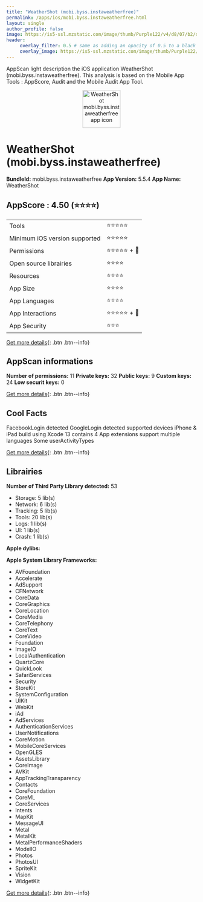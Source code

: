 ```yaml
---
title: "WeatherShot (mobi.byss.instaweatherfree)"
permalink: /apps/ios/mobi.byss.instaweatherfree.html
layout: single
author_profile: false
image: https://is5-ssl.mzstatic.com/image/thumb/Purple122/v4/d8/07/b2/d807b212-ad84-2fcb-fef2-d0d99be222bb/AppIconFree-0-1x_U007emarketing-0-0-0-10-0-0-0-85-220.png/512x512bb.jpg
header: 
     overlay_filter: 0.5 # same as adding an opacity of 0.5 to a black background
     overlay_image: https://is5-ssl.mzstatic.com/image/thumb/Purple122/v4/d8/07/b2/d807b212-ad84-2fcb-fef2-d0d99be222bb/AppIconFree-0-1x_U007emarketing-0-0-0-10-0-0-0-85-220.png/512x512bb.jpg
---
```

AppScan light description the iOS application WeatherShot (mobi.byss.instaweatherfree). This analysis is based on the Mobile App Tools : AppScore, Audit and the Mobile Audit App Tool.

  
  
<div style="text-align: center;"><img src="https://is5-ssl.mzstatic.com/image/thumb/Purple122/v4/d8/07/b2/d807b212-ad84-2fcb-fef2-d0d99be222bb/AppIconFree-0-1x_U007emarketing-0-0-0-10-0-0-0-85-220.png/512x512bb.jpg" width="100" height="100" alt="WeatherShot mobi.byss.instaweatherfree app icon"></div>  
  
# WeatherShot (mobi.byss.instaweatherfree)

**BundleId:** mobi.byss.instaweatherfree
**App Version:** 5.5.4
**App Name:** WeatherShot


## AppScore : 4.50 (⭐️⭐️⭐️⭐️) 

<table>
<tr><td> Tools </td><td> ⭐️⭐️⭐️⭐️⭐️ </td></tr>
<tr><td> Minimum iOS version supported </td><td> ⭐️⭐️⭐️⭐️⭐️ </td></tr>
<tr><td> Permissions </td><td> ⭐️⭐️⭐️⭐️⭐️ + 🌟 </td></tr>
<tr><td> Open source librairies </td><td> ⭐️⭐️⭐️⭐️ </td></tr>
<tr><td> Resources </td><td> ⭐️⭐️⭐️⭐️ </td></tr>
<tr><td> App Size </td><td> ⭐️⭐️⭐️⭐️ </td></tr>
<tr><td> App Languages </td><td> ⭐️⭐️⭐️⭐️ </td></tr>
<tr><td> App Interactions </td><td> ⭐️⭐️⭐️⭐️⭐️ + 🌟 </td></tr>
<tr><td> App Security </td><td> ⭐️⭐️⭐️ </td></tr>
</table>

[Get more details](/pricing.html){: .btn .btn--info}  
  
## AppScan informations 

**Number of permissions:** 11
**Private keys:** 32
**Public keys:** 9
**Custom keys:** 24
**Low securit keys:** 0
  
[Get more details](/pricing.html){: .btn .btn--info}

## Cool Facts

FacebookLogin detected
GoogleLogin detected
supported devices iPhone & iPad
build using Xcode 13
contains 4 App extensions
support multiple languages
Some userActivityTypes
  
[Get more details](/pricing.html){: .btn .btn--info}

## Librairies 
**Number of Third Party Library detected:** 53
- Storage: 5 lib(s)
- Network: 6 lib(s)
- Tracking: 5 lib(s)
- Tools: 20 lib(s)
- Logs: 1 lib(s)
- UI: 1 lib(s)
- Crash: 1 lib(s)

**Apple dylibs:**


**Apple System Library Frameworks:**
- AVFoundation
- Accelerate
- AdSupport
- CFNetwork
- CoreData
- CoreGraphics
- CoreLocation
- CoreMedia
- CoreTelephony
- CoreText
- CoreVideo
- Foundation
- ImageIO
- LocalAuthentication
- QuartzCore
- QuickLook
- SafariServices
- Security
- StoreKit
- SystemConfiguration
- UIKit
- WebKit
- iAd
- AdServices
- AuthenticationServices
- UserNotifications
- CoreMotion
- MobileCoreServices
- OpenGLES
- AssetsLibrary
- CoreImage
- AVKit
- AppTrackingTransparency
- Contacts
- CoreFoundation
- CoreML
- CoreServices
- Intents
- MapKit
- MessageUI
- Metal
- MetalKit
- MetalPerformanceShaders
- ModelIO
- Photos
- PhotosUI
- SpriteKit
- Vision
- WidgetKit


  
[Get more details](/pricing.html){: .btn .btn--info}

